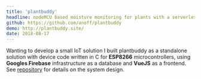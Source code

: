 ```yaml
---
title: 'plantbuddy'
headline: nodeMCU based moisture monitoring for plants with a serverless backend
github: https://github.com/anoff/plantbuddy
demo: http://plantbuddy.site/
date: 2018-08-17
---
```


Wanting to develop a small IoT solution I built plantbuddy as a standalone solution with device code written in C for **ESP8266** microcontrollers, using **Googles Firebase** infrastructure as a database and **VueJS** as a frontend.
See [repository](https://github.com/anoff/plantbuddy) for details on the system design.
